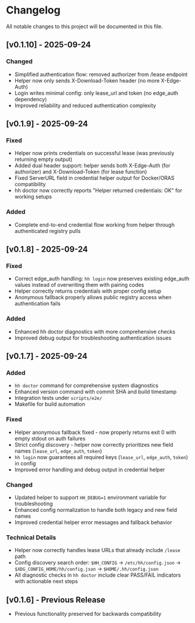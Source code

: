 # Changelog

All notable changes to this project will be documented in this file.

## [v0.1.10] - 2025-09-24

### Changed
- Simplified authentication flow: removed authorizer from /lease endpoint
- Helper now only sends X-Download-Token header (no more X-Edge-Auth)
- Login writes minimal config: only lease_url and token (no edge_auth dependency)
- Improved reliability and reduced authentication complexity

## [v0.1.9] - 2025-09-24

### Fixed
- Helper now prints credentials on successful lease (was previously returning empty output)
- Added dual header support: helper sends both X-Edge-Auth (for authorizer) and X-Download-Token (for lease function)
- Fixed ServerURL field in credential helper output for Docker/ORAS compatibility
- hh doctor now correctly reports "Helper returned credentials: OK" for working setups

### Added
- Complete end-to-end credential flow working from helper through authenticated registry pulls

## [v0.1.8] - 2025-09-24

### Fixed
- Correct edge_auth handling: `hh login` now preserves existing edge_auth values instead of overwriting them with pairing codes
- Helper correctly returns credentials with proper config setup
- Anonymous fallback properly allows public registry access when authentication fails

### Added
- Enhanced hh doctor diagnostics with more comprehensive checks
- Improved debug output for troubleshooting authentication issues

## [v0.1.7] - 2025-09-24

### Added
- `hh doctor` command for comprehensive system diagnostics
- Enhanced version command with commit SHA and build timestamp
- Integration tests under `scripts/e2e/`
- Makefile for build automation

### Fixed
- Helper anonymous fallback fixed - now properly returns exit 0 with empty stdout on auth failures
- Strict config discovery - helper now correctly prioritizes new field names (`lease_url`, `edge_auth`, `token`)
- `hh login` now guarantees all required keys (`lease_url`, `edge_auth`, `token`) in config
- Improved error handling and debug output in credential helper

### Changed
- Updated helper to support `HH_DEBUG=1` environment variable for troubleshooting
- Enhanced config normalization to handle both legacy and new field names
- Improved credential helper error messages and fallback behavior

### Technical Details
- Helper now correctly handles lease URLs that already include `/lease` path
- Config discovery search order: `$HH_CONFIG` → `/etc/hh/config.json` → `$XDG_CONFIG_HOME/hh/config.json` → `$HOME/.hh/config.json`
- All diagnostic checks in `hh doctor` include clear PASS/FAIL indicators with actionable next steps

## [v0.1.6] - Previous Release
- Previous functionality preserved for backwards compatibility